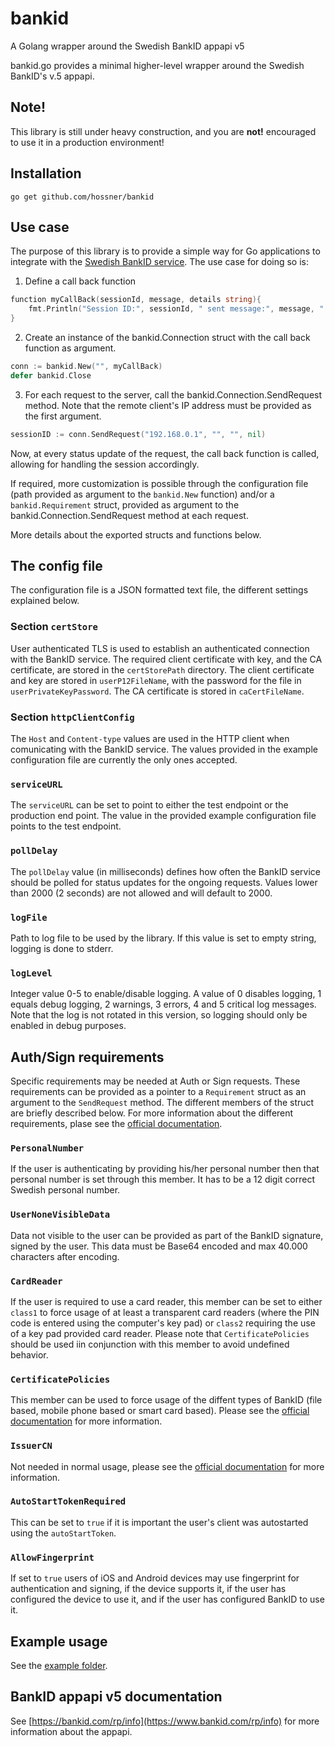 # bankid
A Golang wrapper around the Swedish BankID appapi v5

bankid.go provides a minimal higher-level wrapper around the Swedish BankID's v.5 appapi.

## Note!
This library is still under heavy construction, and you are **not!** encouraged to use it in a production environment!

## Installation
```shell
go get github.com/hossner/bankid
```

## Use case
The purpose of this library is to provide a simple way for Go applications to integrate with the [Swedish BankID service](https://www.bankid.com). The use case for doing so is:
1. Define a call back function

```go
function myCallBack(sessionId, message, details string){
    fmt.Println("Session ID:", sessionId, " sent message:", message, " with the details:", details)
}
```
2. Create an instance of the bankid.Connection struct with the call back function as argument.
```go
conn := bankid.New("", myCallBack)
defer bankid.Close
```
3. For each request to the server, call the bankid.Connection.SendRequest method. Note that the remote client's IP address must be provided as the first argument.
```go
sessionID := conn.SendRequest("192.168.0.1", "", "", nil)
```

Now, at every status update of the request, the call back function is called, allowing for handling the session accordingly.

If required, more customization is possible through the configuration file (path provided as argument to the ```bankid.New``` function) and/or a ```bankid.Requirement``` struct, provided as argument to the bankid.Connection.SendRequest method at each request.

More details about the exported structs and functions below.


## The config file
The configuration file is a JSON formatted text file, the different settings explained below.

### Section ```certStore```
User authenticated TLS is used to establish an authenticated connection with the BankID service. The required client certificate with key, and the CA certificate, are stored in the ```certStorePath``` directory. The client certificate and key are stored in ```userP12FileName```, with the password for the file in ```userPrivateKeyPassword```. The CA certificate is stored in ```caCertFileName```.

### Section ```httpClientConfig```
The ```Host``` and ```Content-type``` values are used in the HTTP client when comunicating with the BankID service. The values provided in the example configuration file are currently the only ones accepted.

### ```serviceURL```
The ```serviceURL``` can be set to point to either the test endpoint or the production end point. The value in the provided example configuration file points to the test endpoint.

### ```pollDelay```
The ```pollDelay``` value (in milliseconds) defines how often the BankID service should be polled for status updates for the ongoing requests. Values lower than 2000 (2 seconds) are not allowed and will default to 2000.

### ```logFile```
Path to log file to be used by the library. If this value is set to empty string, logging is done to stderr.

### ```logLevel```
Integer value 0-5 to enable/disable logging. A value of 0 disables logging, 1 equals debug logging, 2 warnings, 3 errors, 4 and 5 critical log messages. Note that the log is not rotated in this version, so logging should only be enabled in debug purposes.

## Auth/Sign requirements
Specific requirements may be needed at Auth or Sign requests. These requirements can be provided as a pointer to a ```Requirement``` struct as an argument to the ```SendRequest``` method. The different members of the struct are briefly described below. For more information about the different requirements, plase see the [official documentation](https://www.bankid.com/rp/info).

### ```PersonalNumber```
If the user is authenticating by providing his/her personal number then that personal number is set through this member. It has to be a 12 digit correct Swedish personal number.

### ```UserNoneVisibleData```
Data not visible to the user can be provided as part of the BankID signature, signed by the user. This data must be Base64 encoded and max 40.000 characters after encoding.

### ```CardReader```
If the user is required to use a card reader, this member can be set to either ```class1``` to force usage of at least a transparent card readers (where the PIN code is entered using the computer's key pad) or ```class2``` requiring the use of a key pad provided card reader. Please note that ```CertificatePolicies``` should be used iin conjunction with this member to avoid undefined behavior.

### ```CertificatePolicies```
This member can be used to force usage of the diffent types of BankID (file based, mobile phone based or smart card based). Please see the [official documentation](https://www.bankid.com/rp/info) for more information.

### ```IssuerCN```
Not needed in normal usage, please see the [official documentation](https://www.bankid.com/rp/info) for more information.

### ```AutoStartTokenRequired```
This can be set to ```true``` if it is important the user's client was autostarted using the ```autoStartToken```.

### ```AllowFingerprint```
If set to ```true``` users of iOS and Android devices may use fingerprint for authentication and signing, if the device supports it, if the user has configured the device to use it, and if the user has configured BankID to use it.

## Example usage
See the [example folder](https://github.com/hossner/bankid/tree/master/example).


## BankID appapi v5 documentation
See [https://bankid.com/rp/info](https://www.bankid.com/rp/info) for more information about the appapi.

